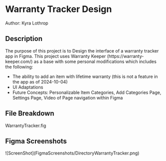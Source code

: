 <h1>Warranty Tracker Design</h1>

Author: Kyra Lothrop

<h2>Description</h2>
The purpose of this project is to Design the interface of a warranty tracker app in Figma.
This project uses Warranty Keeper (https://warranty-keeper.com/) as a base with some personal modifications which includes the following:

+ The ability to add an item with lifetime warranty (this is not a feature in the app as of 2024-10-04)
+ UI Adaptations
+ Future Concepts: Personalizable Item Categories, Add Categories Page, Settings Page, Video of Page navigation within Figma

<h2>File Breakdown</h2>
WarrantyTracker.fig

<h2>Figma Screenshots</h2>
![ScreenShot](FigmaScreenshots/DirectoryWarrantyTracker.png)
